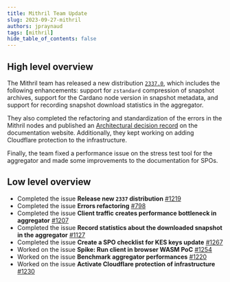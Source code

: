 ```yaml
---
title: Mithril Team Update
slug: 2023-09-27-mithril
authors: jpraynaud
tags: [mithril]
hide_table_of_contents: false
---
```


## High level overview
The Mithril team has released a new distribution [`2337.0`](https://github.com/input-output-hk/mithril/releases/tag/2337.0), which includes the following enhancements: support for `zstandard` compression of snapshot archives, support for the Cardano node version in snapshot metadata, and support for recording snapshot download statistics in the aggregator.

They also completed the refactoring and standardization of the errors in the Mithril nodes and published an [Architectural decision record](https://mithril.network/doc/adr/6) on the documentation website. Additionally, they kept working on adding Cloudflare protection to the infrastructure.

Finally, the team fixed a performance issue on the stress test tool for the aggregator and made some improvements to the documentation for SPOs.

## Low level overview
- Completed the issue **Release new `2337` distribution** [#1219](https://github.com/input-output-hk/mithril/issues/1219)
- Completed the issue **Errors refactoring** [#798](https://github.com/input-output-hk/mithril/issues/798)
- Completed the issue **Client traffic creates performance bottleneck in aggregator** [#1207](https://github.com/input-output-hk/mithril/issues/1207)
- Completed the issue **Record statistics about the downloaded snapshot in the aggregator** [#1127](https://github.com/input-output-hk/mithril/issues/1127)
- Completed the issue **Create a SPO checklist for KES keys update** [#1267](https://github.com/input-output-hk/mithril/issues/1267)
- Worked on the issue **Spike: Run client in browser WASM PoC** [#1254](https://github.com/input-output-hk/mithril/issues/1254)
- Worked on the issue **Benchmark aggregator performances** [#1220](https://github.com/input-output-hk/mithril/issues/1220)
- Worked on the issue **Activate Cloudflare protection of infrastructure** [#1230](https://github.com/input-output-hk/mithril/issues/1230)